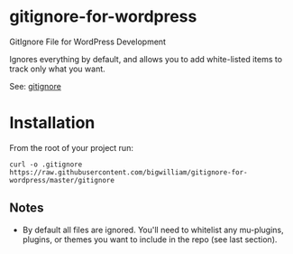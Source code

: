# gitignore-for-wordpress
GitIgnore File for WordPress Development

Ignores everything by default, and allows you to add white-listed items to track only what you want.

See: [gitignore](https://github.com/bigwilliam/gitignore-for-wordpress/blob/master/gitignore)

# Installation
From the root of your project run:

```curl -o .gitignore https://raw.githubusercontent.com/bigwilliam/gitignore-for-wordpress/master/gitignore```

## Notes
* By default all files are ignored.  You'll need to whitelist any mu-plugins, plugins, or themes you want to include in the repo (see last section).
